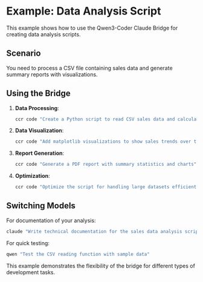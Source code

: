 # Example: Data Analysis Script

This example shows how to use the Qwen3-Coder Claude Bridge for creating data analysis scripts.

## Scenario

You need to process a CSV file containing sales data and generate summary reports with visualizations.

## Using the Bridge

1. **Data Processing**:
   ```bash
   ccr code "Create a Python script to read CSV sales data and calculate monthly totals"
   ```

2. **Data Visualization**:
   ```bash
   ccr code "Add matplotlib visualizations to show sales trends over time"
   ```

3. **Report Generation**:
   ```bash
   ccr code "Generate a PDF report with summary statistics and charts"
   ```

4. **Optimization**:
   ```bash
   ccr code "Optimize the script for handling large datasets efficiently"
   ```

## Switching Models

For documentation of your analysis:
```bash
claude "Write technical documentation for the sales data analysis script"
```

For quick testing:
```bash
qwen "Test the CSV reading function with sample data"
```

This example demonstrates the flexibility of the bridge for different types of development tasks.
